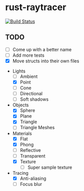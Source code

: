 # rust-raytracer
[![Build Status](https://travis-ci.com/sparkasaurusRex/rust-raytracer.svg?token=g46Mfub8GMWqdPYXVqEs&branch=master)](https://travis-ci.com/sparkasaurusRex/rust-raytracer)

## TODO
- [ ] Come up with a better name
- [ ] Add more tests
- [x] Move structs into their own files
- Lights
  - [ ] Ambient
  - [x] Point
  - [ ] Cone
  - [ ] Directional
  - [ ] Soft shadows
- Objects
  - [x] Sphere
  - [x] Plane
  - [x] Triangle
  - [ ] Triangle Meshes
- Materials
  - [x] Flat
  - [x] Phong
  - [ ] Reflective
  - [ ] Transparent
  - [x] Texture
    - [ ] Super sample texture
- Tracing
  - [x] Anti-aliasing
  - [ ] Focus blur
